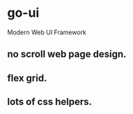 # go-ui
Modern Web UI Framework

## no scroll web page design.
## flex grid.
## lots of css helpers.